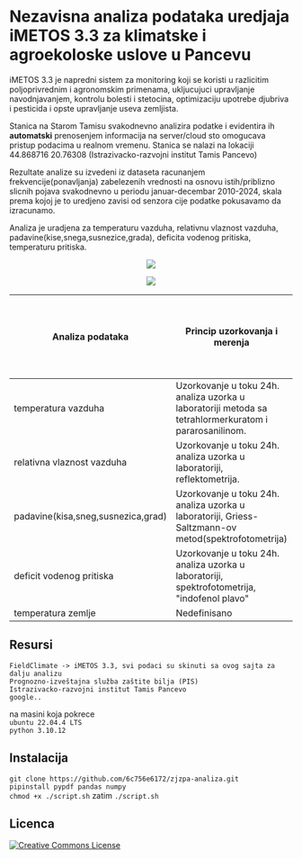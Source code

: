 # Nezavisna analiza podataka uredjaja iMETOS 3.3 za klimatske i agroekoloske uslove u Pancevu

iMETOS 3.3 je napredni sistem za monitoring koji se koristi u razlicitim poljoprivrednim i agronomskim primenama, ukljucujuci upravljanje navodnjavanjem, kontrolu bolesti i stetocina,
optimizaciju upotrebe djubriva i pesticida i opste upravljanje useva zemljista.<br>

Stanica na Starom Tamisu svakodnevno analizira podatke i evidentira ih **automatski** prenosenjem informacija na server/cloud sto omogucava pristup podacima u realnom vremenu. Stanica se nalazi na lokaciji 44.868716 20.76308 (Istrazivacko-razvojni institut Tamis Pancevo)<br>

Rezultate analize su izvedeni iz dataseta racunanjem frekvencije(ponavljanja) zabelezenih vrednosti na osnovu istih/priblizno slicnih pojava svakodnevno u periodu januar-decembar 2010-2024, skala prema kojoj je to uredjeno zavisi od senzora cije podatke pokusavamo da izracunamo.<br>

Analiza je uradjena za temperaturu vazduha, relativnu vlaznost vazduha, padavine(kise,snega,susnezice,grada), deficita vodenog pritiska, temperaturu pritiska.<br>
 
<p align="center">
  <img src="https://github.com/stefantonic/iMETOS3.3-pancevo/blob/main/air_temp/test_comparison.png?raw=true" />
</p>

<p align="center">
  <img src="https://github.com/stefantonic/iMETOS3.3-pancevo/blob/main/relative_humidity/test_comparison_humidity.png" />
</p>

|Analiza podataka | Princip uzorkovanja i merenja | Granicna gornja vrednost koja ne bi trebala biti predjena za kal. godinu           
|----------------|----------------|----------------| 
|temperatura vazduha                |Uzorkovanje u toku 24h. analiza uzorka u laboratoriji metoda sa tetrahlormerkuratom i pararosanilinom. | 50µg/m3
relativna vlaznost vazduha				|	Uzorkovanje u toku 24h. analiza uzorka u laboratoriji, reflektometrija.| 50µg/m3
padavine(kisa,sneg,susnezica,grad)				| Uzorkovanje u toku 24h. analiza uzorka u laboratoriji, Griess-Saltzmann-ov metod(spektrofotometrija)| 40µg/m3
deficit vodenog pritiska				| Uzorkovanje u toku 24h. analiza uzorka u laboratoriji, spektrofotometrija, "indofenol plavo"| Nedefinisano
temperatura zemlje			| Nedefinisano | 5µg/m3

## Resursi
`FieldClimate -> iMETOS 3.3, svi podaci su skinuti sa ovog sajta za dalju analizu`<br>
`Prognozno-izveštajna služba zaštite bilja (PIS)`<br>
`Istrazivacko-razvojni institut Tamis Pancevo`<br>
`google..`<br>

na masini koja pokrece<br>
`ubuntu 22.04.4 LTS`<br>
`python 3.10.12`<br>

## Instalacija
`git clone https://github.com/6c756e6172/zjzpa-analiza.git`<br>
`pipinstall pypdf pandas numpy`<br>
`chmod +x ./script.sh` zatim `./script.sh`<br> 

## Licenca
[![Creative Commons License](https://i.creativecommons.org/l/by-nc-nd/4.0/88x31.png)](http://creativecommons.org/licenses/by-nc-nd/4.0/)
